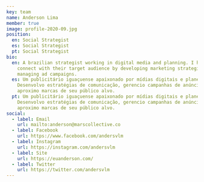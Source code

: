 ```yaml
---
key: team
name: Anderson Lima
member: true
image: profile-2020-09.jpg
position:
  en: Social Strategist
  es: Social Strategist
  pt: Social Strategist
bio:
  en: A brazilian strategist working in digital media and planning. I help brands
    connect with their target audience by developing marketing strategies and
    managing ad campaigns.
  es: Um publicitário iguaçuense apaixonado por mídias digitais e planejamento.
    Desenvolvo estratégias de comunicação, gerencio campanhas de anúncios e
    aproximo marcas de seu público alvo.
  pt: Um publicitário iguaçuense apaixonado por mídias digitais e planejamento.
    Desenvolvo estratégias de comunicação, gerencio campanhas de anúncios e
    aproximo marcas de seu público alvo.
social:
  - label: Email
    url: mailto:anderson@marscollective.co
  - label: Facebook
    url: https://www.facebook.com/andersvlm
  - label: Instagram
    url: https://instagram.com/andersvlm
  - label: Site
    url: https://euanderson.com/
  - label: Twitter
    url: https://twitter.com/andersvlm
---
```

